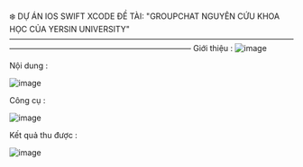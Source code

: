 ❄️ DỰ ÁN IOS SWIFT XCODE ĐỀ TÀI: "GROUPCHAT NGUYÊN CỨU KHOA HỌC CỦA YERSIN UNIVERSITY"
———————————————————————————————————————————————————————————
Giới thiệu :
![image](https://github.com/user-attachments/assets/04a7215c-eb80-4757-8e81-6fb670e2459f)

Nội dung :

![image](https://github.com/user-attachments/assets/9ebf82d1-4d24-4752-97e8-0d7fd2f234a3)

Công cụ : 

![image](https://github.com/user-attachments/assets/d6d4ed6e-91c9-44be-9499-d2f304790c06)

Kết quả thu được :

![image](https://github.com/user-attachments/assets/55f191ec-3b03-48bd-91bc-0e5cecd912e4)
